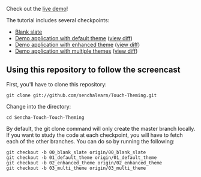 Check out the [live demo][demo]!

The tutorial includes several checkpoints:

* [Blank slate][0]
* [Demo application with default theme][1] ([view diff][00-01])
* [Demo application with enhanced theme][2] ([view diff][01-02])
* [Demo application with multiple themes][3] ([view diff][02-03])

## Using this repository to follow the screencast

First, you'll have to clone this repository:

    git clone git://github.com/senchalearn/Touch-Theming.git

Change into the directory:

    cd Sencha-Touch-Touch-Theming

By default, the git clone command will only create the master branch locally. If you want to study the code at each checkpoint, you will have to fetch each of the other branches. You can do so by running the following:

    git checkout -b 00_blank_slate origin/00_blank_slate
    git checkout -b 01_default_theme origin/01_default_theme
    git checkout -b 02_enhanced_theme origin/02_enhanced_theme
    git checkout -b 03_multi_theme origin/03_multi_theme

[0]: https://github.com/senchalearn/Touch-Theming/tree/00_blank_slate
[1]: https://github.com/senchalearn/Touch-Theming/tree/01_default_theme
[2]: https://github.com/senchalearn/Touch-Theming/tree/02_enhanced_theme
[3]: https://github.com/senchalearn/Touch-Theming/tree/03_multi_theme

[00-01]: https://github.com/senchalearn/Touch-Theming/compare/00_blank_slate...01_default_theme
[01-02]: https://github.com/senchalearn/Touch-Theming/compare/01_default_theme...02_enhanced_theme
[02-03]: https://github.com/senchalearn/Touch-Theming/compare/02_enhanced_theme...03_multi_theme

[demo]: http://senchalearn.github.com/Touch-Theming/
